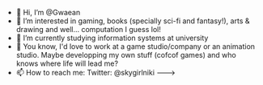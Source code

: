 - 👋 Hi, I’m @Gwaean
- 👀 I’m interested in gaming, books (specially sci-fi and fantasy!), arts & drawing and well... computation I guess lol!
- 🌱 I’m currently studying information systems at university
- 💞️ You know, I'd love to work at a game studio/company or an animation studio. Maybe developping my own stuff (cofcof games) and who knows where life will lead me?
- 📫 How to reach me:
 Twitter: @skygirlniki --->
